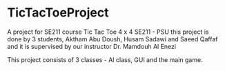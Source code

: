 # TicTacToeProject
A project for SE211 course
Tic Tac Toe 4 x 4 
SE211 - PSU
this project is done by 3 students, Aktham Abu Doush, Husam Sadawi and Saeed Qaffaf and it is supervised by our instructor
Dr. Mamdouh Al Enezi

This project consists of 3 classes - AI class, GUI and the main game.
